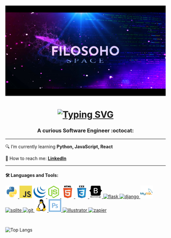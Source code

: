 <!-- ![MasterHead](https://media.licdn.com/dms/image/D4E16AQGdGymiPmOfCA/profile-displaybackgroundimage-shrink_350_1400/0/1672259002520?e=1681948800&v=beta&t=NphIbjqacIiV2ha7zMmjzUyD-fG8BjQF1W_I1NNupjA) -->

![MasterHead](https://github.com/filosoho/filosoho/blob/8d053719460a8a84b34f8c52646c42b453a682f6/Filosoho%20Coding%20.jpg)

<!-- <h1 align="center">[![Typing SVG](https://readme-typing-svg.demolab.com?font=Fira+Code&size=25&pause=1000&color=14C3FF&width=435&lines=Hi%2C+I'm+Anna)](https://git.io/typing-svg)</h1> -->

<h1 align="center"><a href="https://git.io/typing-svg"><img src="https://readme-typing-svg.demolab.com?font=Fira+Code&size=30&pause=1000&color=14C3FF&center=true&width=435&lines=Hi%2C+I'm+Anna" alt="Typing SVG" /></a> </h1>

<!-- <h1 align="center"> <a href="https://git.io/typing-svg"><img src="https://readme-typing-svg.demolab.com?font=Source+Code+Pro&weight=600&size=34&pause=1000&color=3A499F&center=true&width=435&lines=Hi%2C+I'm+Anna+" alt="Typing SVG" /></a> </h1> -->

<h3 align="center" >  A curious Software Engineer :octocat:</h3>

<hr>

🔍 I’m currently learning **Python, JavaScript, React** 

📍 How to reach me: <a href="https://www.linkedin.com/in/filosoho/">**LinkedIn**</a>

<hr>


<h4 align="left"> 🛠️ Languages and Tools: </h4>

<p align="left">


  <a href="https://www.python.org" target="_blank" rel="noreferrer"> <img src="https://raw.githubusercontent.com/devicons/devicon/master/icons/python/python-original.svg" alt="python" width="40" height="40"/> </a>
    <a href="https://developer.mozilla.org/en-US/docs/Web/JavaScript" target="_blank" rel="noreferrer"> <img src="https://raw.githubusercontent.com/devicons/devicon/master/icons/javascript/javascript-original.svg" alt="javascript" width="40" height="40"/></a>
    <a href="https://jquery.com/" target="_blank" rel="noreferrer"> <img src="https://github.com/devicons/devicon/blob/1119b9f84c0290e0f0b38982099a2bd027a48bf1/icons/jquery/jquery-original.svg" alt="jquery" width="40" height="40"/> </a>
        <a href="https://nodejs.org/en" target="_blank" rel="noreferrer"> <img src="https://github.com/devicons/devicon/blob/1119b9f84c0290e0f0b38982099a2bd027a48bf1/icons/nodejs/nodejs-original.svg" alt="nodejs" width="40" height="40"/> </a>
    <a href="https://www.w3.org/html/" target="_blank" rel="noreferrer"> <img src="https://raw.githubusercontent.com/devicons/devicon/master/icons/html5/html5-original-wordmark.svg" alt="html5" width="40" height="40"/> </a> 
    <a href="https://www.w3schools.com/css/" target="_blank" rel="noreferrer"> <img src="https://raw.githubusercontent.com/devicons/devicon/master/icons/css3/css3-original-wordmark.svg" alt="css3" width="40" height="40"/> </a> 
  <a href="https://getbootstrap.com" target="_blank" rel="noreferrer"> <img src="https://raw.githubusercontent.com/devicons/devicon/master/icons/bootstrap/bootstrap-plain-wordmark.svg" alt="bootstrap" width="40" height="40"/> </a> 
  <a href="https://flask.palletsprojects.com/" target="_blank" rel="noreferrer"> <img src="https://www.vectorlogo.zone/logos/pocoo_flask/pocoo_flask-icon.svg" alt="flask" width="40" height="40"/> </a> 
    <a href="https://www.djangoproject.com/" target="_blank" rel="noreferrer"> <img src="https://cdn.worldvectorlogo.com/logos/django.svg" alt="django" width="40" height="40"/> </a> 
      <a href="https://www.mysql.com/" target="_blank" rel="noreferrer"> <img src="https://raw.githubusercontent.com/devicons/devicon/master/icons/mysql/mysql-original-wordmark.svg" alt="mysql" width="40" height="40"/> </a> 
    <a href="https://www.sqlite.org/" target="_blank" rel="noreferrer"> <img src="https://www.vectorlogo.zone/logos/sqlite/sqlite-icon.svg" alt="sqlite" width="40" height="40"/> </a> 
  <a href="https://git-scm.com/" target="_blank" rel="noreferrer"> <img src="https://www.vectorlogo.zone/logos/git-scm/git-scm-icon.svg" alt="git" width="40" height="40"/> </a> 
  <a href="https://www.linux.org/" target="_blank" rel="noreferrer"> <img src="https://raw.githubusercontent.com/devicons/devicon/master/icons/linux/linux-original.svg" alt="linux" width="40" height="40"/> </a>
  <a href="https://www.photoshop.com/en" target="_blank" rel="noreferrer"> <img src="https://raw.githubusercontent.com/devicons/devicon/master/icons/photoshop/photoshop-line.svg" alt="photoshop" width="40" height="40"/> </a> 
  <a href="https://www.adobe.com/in/products/illustrator.html" target="_blank" rel="noreferrer"> <img src="https://www.vectorlogo.zone/logos/adobe_illustrator/adobe_illustrator-icon.svg" alt="illustrator" width="40" height="40"/> </a> 
  <a href="https://zapier.com" target="_blank" rel="noreferrer"> <img src="https://www.vectorlogo.zone/logos/zapier/zapier-icon.svg" alt="zapier" width="40" height="40"/> </a> 
  
  
  
  </p>

<br>
<!-- <p align="left"><img align="center" src="https://github-readme-stats-eight-theta.vercel.app/api/top-langs?username=filosoho&show_icons=true&theme=jolly&locale=en&layout=compact" alt="filosoho"/></p> -->

<!-- ![Top Langs](https://github-readme-stats-sigma-five.vercel.app/api/top-langs/?username=filosoho&layout=compact&title_color=C52977&icon_color=C52977&bg_color=270542&text_color=ffffff) -->
<!-- 
![Top Langs](https://github-readme-stats-sigma-five.vercel.app/api/top-langs/?username=filosoho&title_color=C52977&icon_color=C52977&bg_color=270542&text_color=ffffff&custom_height=80) -->



![Top Langs](https://github-readme-stats-sigma-five.vercel.app/api/top-langs/?username=filosoho&theme=tokyonight)






  

<!--  ![Top Langs](https://github-readme-stats-sigma-five.vercel.app/api/top-langs/?username=filosoho&theme=react&line_height=40&hide=css)  -->






